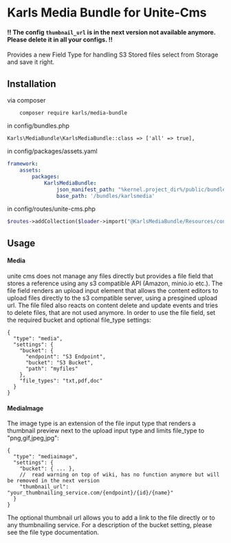 
# Karls Media Bundle for Unite-Cms

#### !! The config `thumbnail_url` is in the next version not available anymore. Please delete it in all your configs. !!

Provides a new Field Type for handling S3 Stored files select from Storage and save it right.

## Installation

via composer
```
    composer require karls/media-bundle
```

in config/bundles.php

```
Karls\MediaBundle\KarlsMediaBundle::class => ['all' => true],
```

in config/packages/assets.yaml

```yaml
framework:
    assets:
        packages:
            KarlsMediaBundle:
                json_manifest_path: "%kernel.project_dir%/public/bundles/karlsmedia/manifest.json"
                base_path: '/bundles/karlsmedia'

```

in config/routes/unite-cms.php

```php
$routes->addCollection($loader->import("@KarlsMediaBundle/Resources/config/routing.$approach.yml"));
```


## Usage


#### Media
unite cms does not manage any files directly but provides a file field that stores a reference using any s3 compatible API (Amazon, minio.io etc.). The file field renders an upload input element that allows the content editors to upload files directly to the s3 compatible server, using a presgined upload url. The file filed also reacts on content delete and update events and tries to delete files, that are not used anymore. In order to use the file field, set the required bucket and optional file_type settings:

```
{
  "type": "media",
  "settings": {
    "bucket": {
      "endpoint": "S3 Endpoint",
      "bucket": "S3 Bucket",
      "path": "myfiles"
    },
    "file_types": "txt,pdf,doc"
  }
}
```

#### MediaImage
The image type is an extension of the file input type that renders a thumbnail preview next to the upload input type and limits file_type to "png,gif,jpeg,jpg":

```
{
  "type": "mediaimage",
  "settings": {
    "bucket": { ... },
    //  read warning on top of wiki, has no function anymore but will be removed in the next version
    "thumbnail_url": "your_thumbnailing_service.com/{endpoint}/{id}/{name}"
  }
}
```
The optional thumbnail url allows you to add a link to the file directly or to any thumbnailing service. For a description of the bucket setting, please see the file type documentation.